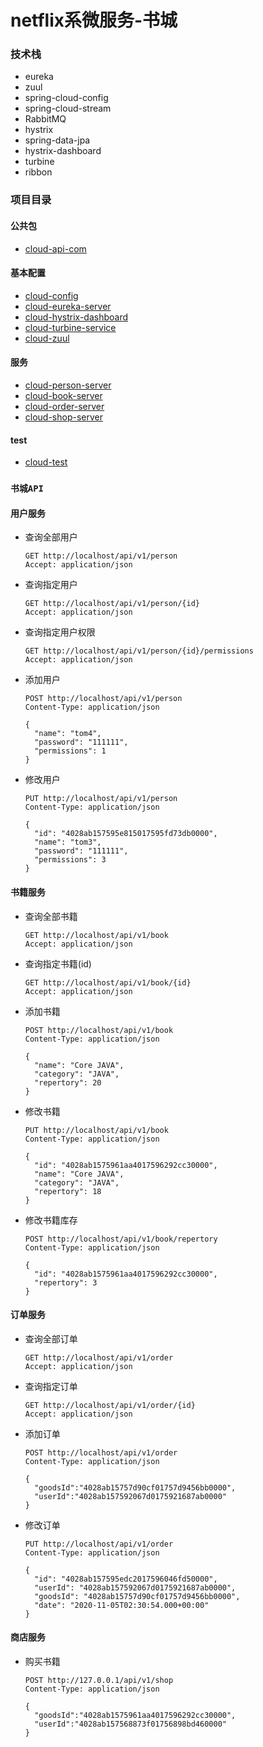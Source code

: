 # netflix系微服务-书城 
### 技术栈
+ eureka
+ zuul
+ spring-cloud-config
+ spring-cloud-stream
+ RabbitMQ
+ hystrix
+ spring-data-jpa
+ hystrix-dashboard
+ turbine
+ ribbon

### 项目目录
#### 公共包
+ [cloud-api-com](https://github.com/quan930/cloud-netflix/tree/main/cloud-api-com)
#### 基本配置
+ [cloud-config](https://github.com/quan930/cloud-netflix/tree/main/cloud-config)
+ [cloud-eureka-server](https://github.com/quan930/cloud-netflix/tree/main/cloud-eureka-server)
+ [cloud-hystrix-dashboard](https://github.com/quan930/cloud-netflix/tree/main/cloud-hystrix-dashboard)
+ [cloud-turbine-service](https://github.com/quan930/cloud-netflix/tree/main/cloud-turbine-service)
+ [cloud-zuul](https://github.com/quan930/cloud-netflix/tree/main/cloud-zuul)

#### 服务
+ [cloud-person-server](https://github.com/quan930/cloud-netflix/tree/main/cloud-person-server)
+ [cloud-book-server](https://github.com/quan930/cloud-netflix/tree/main/cloud-book-server)
+ [cloud-order-server](https://github.com/quan930/cloud-netflix/tree/main/cloud-order-server)
+ [cloud-shop-server](https://github.com/quan930/cloud-netflix/tree/main/cloud-shop-server)

#### test
+ [cloud-test](https://github.com/quan930/cloud-netflix/tree/main/cloud-test)



### `书城API`
#### 用户服务
+ 查询全部用户
    ```http request
    GET http://localhost/api/v1/person
    Accept: application/json
    ```
+ 查询指定用户
    ```http request
    GET http://localhost/api/v1/person/{id}
    Accept: application/json
    ```
+ 查询指定用户权限
    ```http request
    GET http://localhost/api/v1/person/{id}/permissions
    Accept: application/json
    ```
+ 添加用户
    ```http request
    POST http://localhost/api/v1/person
    Content-Type: application/json
    
    {
      "name": "tom4",
      "password": "111111",
      "permissions": 1
    }
    ```
+ 修改用户
    ```http request
    PUT http://localhost/api/v1/person
    Content-Type: application/json
    
    {
      "id": "4028ab157595e815017595fd73db0000",
      "name": "tom3",
      "password": "111111",
      "permissions": 3
    }
    ```
#### 书籍服务
+ 查询全部书籍
    ```http request
    GET http://localhost/api/v1/book
    Accept: application/json
    ```
+ 查询指定书籍(id)
    ```http request
    GET http://localhost/api/v1/book/{id}
    Accept: application/json
    ```
+ 添加书籍
    ```http request
    POST http://localhost/api/v1/book
    Content-Type: application/json
    
    {
      "name": "Core JAVA",
      "category": "JAVA",
      "repertory": 20
    }
    ```
+ 修改书籍
    ```http request
    PUT http://localhost/api/v1/book
    Content-Type: application/json
    
    {
      "id": "4028ab1575961aa4017596292cc30000",
      "name": "Core JAVA",
      "category": "JAVA",
      "repertory": 18
    }
    ```
+ 修改书籍库存
    ```http request
    POST http://localhost/api/v1/book/repertory
    Content-Type: application/json
    
    {
      "id": "4028ab1575961aa4017596292cc30000",
      "repertory": 3
    }
    ```
#### 订单服务
+ 查询全部订单
    ```http request
    GET http://localhost/api/v1/order
    Accept: application/json
    ```
+ 查询指定订单
    ```http request
    GET http://localhost/api/v1/order/{id}
    Accept: application/json
    ```
+ 添加订单
    ```http request
    POST http://localhost/api/v1/order
    Content-Type: application/json
    
    {
      "goodsId":"4028ab15757d90cf01757d9456bb0000",
      "userId":"4028ab157592067d0175921687ab0000"
    }
    ```
+ 修改订单
    ```http request
    PUT http://localhost/api/v1/order
    Content-Type: application/json
    
    {
      "id": "4028ab157595edc2017596046fd50000",
      "userId": "4028ab157592067d0175921687ab0000",
      "goodsId": "4028ab15757d90cf01757d9456bb0000",
      "date": "2020-11-05T02:30:54.000+00:00"
    }
    ```
#### 商店服务
+ 购买书籍
    ```http request
    POST http://127.0.0.1/api/v1/shop
    Content-Type: application/json
    
    {
      "goodsId":"4028ab1575961aa4017596292cc30000",
      "userId":"4028ab157568873f01756898bd460000"
    }
    ```